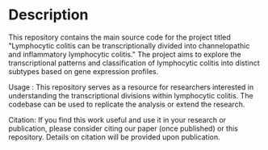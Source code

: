 # Description
This repository contains the main source code for the project titled "Lymphocytic colitis can be transcriptionally divided into channelopathic and inflammatory lymphocytic colitis." The project aims to explore the transcriptional patterns and classification of lymphocytic colitis into distinct subtypes based on gene expression profiles.

Usage : 
This repository serves as a resource for researchers interested in understanding the transcriptional divisions within lymphocytic colitis. The codebase can be used to replicate the analysis or extend the research.

Citation:
If you find this work useful and use it in your research or publication, please consider citing our paper (once published) or this repository. Details on citation will be provided upon publication.
